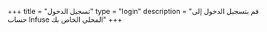 +++
title = "تسجيل الدخول"
type = "login"
description = "قم بتسجيل الدخول إلى حساب Infuse المحلي الخاص بك"
+++